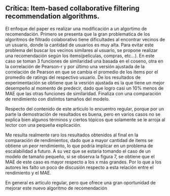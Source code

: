 ## Crítica: Item-based collaborative filtering recommendation algorithms.

El enfoque del paper es realizar una modificación a un algortimo de recomendación. Primero se presenta que la gran problematica de los algoritmos de filtrado colaborativo tiene dificultades al encontrar vecinos de un usuario, donde la cantidad de usuarios es muy alta. Para evitar este problema del buscar los vecinos similares al usuario, se propone realizar una recomendación según los items(películas, compras, etc...). En este caso se toman 3 funciones de similaridad una basada en el coseno, otra en la correlación de Pearson-r y por último una versión ajustada de la correlación de Pearson en que se cambia el promedio de los items por el promedio de ratings del respectivo usuario. De los resultados de experimentación se obtiene que la vesrión ajustada es la que tiene un mejor desempeño al momento de predecir, dado que logro casi un 10% menos de MAE que las otras funciones de similaridad. Finaliza con una comparación de rendimiento con distintos tamaños del modelo. 

Respecto del contenido de este articulo lo encuentro regular, porque por un parte la demostración de resultados es buena, pero en varios casos no se explica bien algunos términos y ciertos tópicos que solamente se le arroja al lector con una pequeña explicación.

Me resulta realmente raro los resultados obtenidos al final en la comparación de rendimientos, dado que a mayor cantidad de items se obtiene un peor rendimiento, lo que podría implicar en un problema de escalabilidad a futuro. A su vez que se estaría tomando el caso de un modelo de tamaño pequeño, si se observa la figura 7, se obtiene que el MAE de este caso es mayor respecto a los x más grandes. Por lo que a los autores les falto un poco de discusión respecto a esta relación entre el rendimiento y el MAE. 

En general es articulo regular, pero que ofrece una gran oportunidad de mejorar este nuevo algoritmo de recomendación

